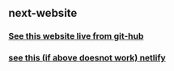 ## next-website
### [See this website live from git-hub](https://candede-inc.github.io/next-website/)
### [see this (if above doesnot work) netlify](https://candede5.netlify.app/)
